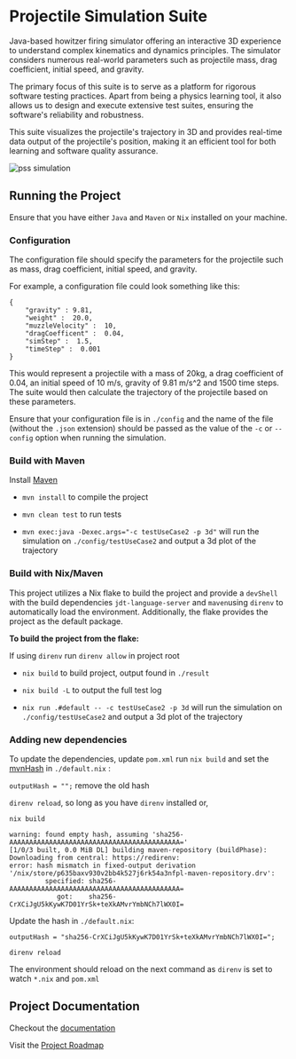 # Projectile Simulation Suite

Java-based howitzer firing simulator offering an interactive 3D experience to understand complex kinematics and dynamics principles. The simulator considers numerous real-world parameters such as projectile mass, drag coefficient, initial speed, and gravity.

The primary focus of this suite is to serve as a platform for rigorous software testing practices. Apart from being a physics learning tool, it also allows us to design and execute extensive test suites, ensuring the software's reliability and robustness.

This suite visualizes the projectile's trajectory in 3D and provides real-time data output of the projectile's position, making it an efficient tool for both learning and software quality assurance.

![pss simulation](./docs/res/rec.gif)

## Running the Project

Ensure that you have either `Java` and `Maven` or `Nix` installed on your machine.

### Configuration
The configuration file should specify the parameters for the projectile such as mass, drag coefficient, initial speed, and gravity.

For example, a configuration file could look something like this:

```
{
    "gravity" : 9.81,
    "weight" :  20.0,
    "muzzleVelocity" :  10,
    "dragCoefficent" :  0.04,
    "simStep" :  1.5,
    "timeStep" :  0.001
}
```

This would represent a projectile with a mass of 20kg, a drag coefficient of 0.04, an initial speed of 10 m/s, gravity of 9.81 m/s^2 and 1500 time steps. The suite would then calculate the trajectory of the projectile based on these parameters.

Ensure that your configuration file is in `./config` and the name of the file (without the `.json` extension) should be passed as the value of the `-c` or `--config` option when running the simulation.

### Build with Maven

Install [Maven](https://maven.apache.org/)

- `mvn install` to compile the project

- `mvn clean test` to run tests

- `mvn exec:java -Dexec.args="-c testUseCase2 -p 3d"` will run the simulation on `./config/testUseCase2` and output a 3d plot of the trajectory

### Build with Nix/Maven

This project utilizes a Nix flake to build the project and provide a `devShell` with the build dependencies `jdt-language-server` and `maven`using `direnv` to automatically load the environment. Additionally, the flake provides the project as the default package.

**To build the project from the flake:**

If using `direnv` run `direnv allow` in project root

- `nix build` to build project, output found in `./result`

- `nix build -L` to output the full test log

- `nix run .#default -- -c testUseCase2 -p 3d` will run the simulation on `./config/testUseCase2` and output a 3d plot of the trajectory

### Adding new dependencies

To update the dependencies, update `pom.xml` run `nix build` and set the [mvnHash](./default.nix) in `./default.nix` :

`outputHash = "";` remove the old hash

`direnv reload`, so long as you have `direnv` installed or,

`nix build`

```
warning: found empty hash, assuming 'sha256-AAAAAAAAAAAAAAAAAAAAAAAAAAAAAAAAAAAAAAAAAAA='
[1/0/3 built, 0.0 MiB DL] building maven-repository (buildPhase): Downloading from central: https://redirenv:
error: hash mismatch in fixed-output derivation '/nix/store/p635baxv930v2bb4k527j6rk54a3nfpl-maven-repository.drv':
         specified: sha256-AAAAAAAAAAAAAAAAAAAAAAAAAAAAAAAAAAAAAAAAAAA=
            got:    sha256-CrXCiJgU5kKywK7D01YrSk+teXkAMvrYmbNCh7lWX0I=
```

Update the hash in `./default.nix`:

`outputHash = "sha256-CrXCiJgU5kKywK7D01YrSk+teXkAMvrYmbNCh7lWX0I=";`

`direnv reload`

The environment should reload on the next command as `direnv` is set to watch `*.nix` and `pom.xml`

## Project Documentation

Checkout the [documentation](/docs/README.org)

Visit the [Project Roadmap](/docs/schedule.md)
